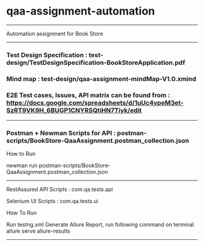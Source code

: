 # qaa-assignment-automation

---

Automation assignment for Book Store

---

### Test Design Specification : test-design/TestDesignSpecification-BookStoreApplication.pdf

### Mind map : test-design/qaa-assignment-mindMap-V1.0.xmind

### E2E Test cases, Issues, API matrix can be found from : https://docs.google.com/spreadsheets/d/1uUc4vpeM3et-SzRT9VK9H_6BUGP1CNYRSQtiHN7Tiyk/edit 

---

### Postman + Newman Scripts for API : postman-scripts/BookStore-QaaAssignment.postman_collection.json 

How to Run

newman run postman-scripts/BookStore-QaaAssignment.postman_collection.json 

---

RestAssured API Scripts : com.qa.tests.api

Selenium UI Scripts : com.qa.tests.ui

How To Run

Run testng.xml
Generate Allure Report, run following command on terminal
  allure serve allure-results

---
